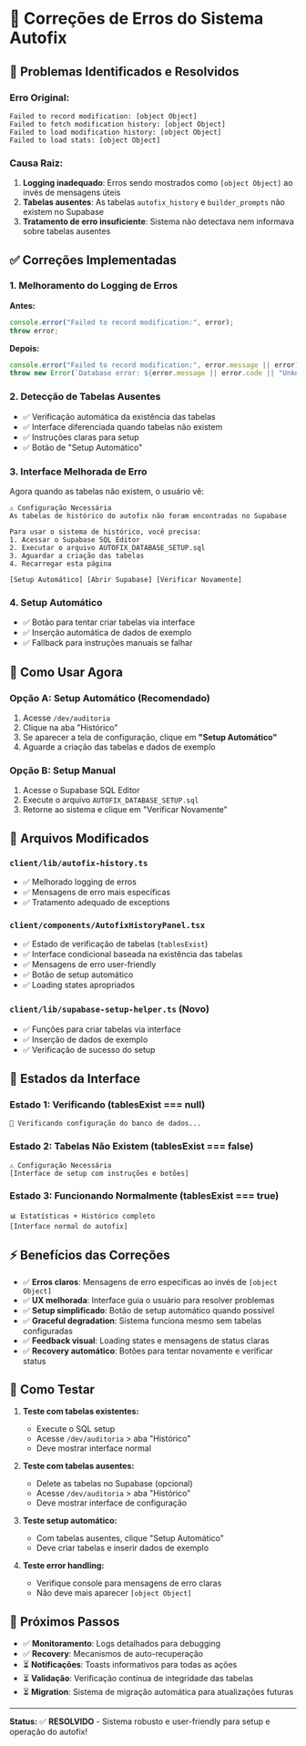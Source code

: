 # 🔧 Correções de Erros do Sistema Autofix

## 🐛 Problemas Identificados e Resolvidos

### **Erro Original:**
```
Failed to record modification: [object Object]
Failed to fetch modification history: [object Object]
Failed to load modification history: [object Object]
Failed to load stats: [object Object]
```

### **Causa Raiz:**
1. **Logging inadequado**: Erros sendo mostrados como `[object Object]` ao invés de mensagens úteis
2. **Tabelas ausentes**: As tabelas `autofix_history` e `builder_prompts` não existem no Supabase
3. **Tratamento de erro insuficiente**: Sistema não detectava nem informava sobre tabelas ausentes

## ✅ Correções Implementadas

### 1. **Melhoramento do Logging de Erros**

**Antes:**
```typescript
console.error("Failed to record modification:", error);
throw error;
```

**Depois:**
```typescript
console.error("Failed to record modification:", error.message || error);
throw new Error(`Database error: ${error.message || error.code || "Unknown error"}`);
```

### 2. **Detecção de Tabelas Ausentes**

- ✅ Verificação automática da existência das tabelas
- ✅ Interface diferenciada quando tabelas não existem
- ✅ Instruções claras para setup
- ✅ Botão de "Setup Automático"

### 3. **Interface Melhorada de Erro**

Agora quando as tabelas não existem, o usuário vê:

```
⚠️ Configuração Necessária
As tabelas de histórico do autofix não foram encontradas no Supabase

Para usar o sistema de histórico, você precisa:
1. Acessar o Supabase SQL Editor
2. Executar o arquivo AUTOFIX_DATABASE_SETUP.sql
3. Aguardar a criação das tabelas
4. Recarregar esta página

[Setup Automático] [Abrir Supabase] [Verificar Novamente]
```

### 4. **Setup Automático**

- ✅ Botão para tentar criar tabelas via interface
- ✅ Inserção automática de dados de exemplo
- ✅ Fallback para instruções manuais se falhar

## 🚀 Como Usar Agora

### **Opção A: Setup Automático (Recomendado)**

1. Acesse `/dev/auditoria`
2. Clique na aba "Histórico"
3. Se aparecer a tela de configuração, clique em **"Setup Automático"**
4. Aguarde a criação das tabelas e dados de exemplo

### **Opção B: Setup Manual**

1. Acesse o Supabase SQL Editor
2. Execute o arquivo `AUTOFIX_DATABASE_SETUP.sql`
3. Retorne ao sistema e clique em "Verificar Novamente"

## 🔧 Arquivos Modificados

### `client/lib/autofix-history.ts`
- ✅ Melhorado logging de erros
- ✅ Mensagens de erro mais específicas
- ✅ Tratamento adequado de exceptions

### `client/components/AutofixHistoryPanel.tsx`
- ✅ Estado de verificação de tabelas (`tablesExist`)
- ✅ Interface condicional baseada na existência das tabelas
- ✅ Mensagens de erro user-friendly
- ✅ Botão de setup automático
- ✅ Loading states apropriados

### `client/lib/supabase-setup-helper.ts` (Novo)
- ✅ Funções para criar tabelas via interface
- ✅ Inserção de dados de exemplo
- ✅ Verificação de sucesso do setup

## 🎯 Estados da Interface

### **Estado 1: Verificando** (tablesExist === null)
```
🔄 Verificando configuração do banco de dados...
```

### **Estado 2: Tabelas Não Existem** (tablesExist === false)
```
⚠️ Configuração Necessária
[Interface de setup com instruções e botões]
```

### **Estado 3: Funcionando Normalmente** (tablesExist === true)
```
📊 Estatísticas + Histórico completo
[Interface normal do autofix]
```

## ⚡ Benefícios das Correções

- ✅ **Erros claros**: Mensagens de erro específicas ao invés de `[object Object]`
- ✅ **UX melhorada**: Interface guia o usuário para resolver problemas
- ✅ **Setup simplificado**: Botão de setup automático quando possível
- ✅ **Graceful degradation**: Sistema funciona mesmo sem tabelas configuradas
- ✅ **Feedback visual**: Loading states e mensagens de status claras
- ✅ **Recovery automático**: Botões para tentar novamente e verificar status

## 🧪 Como Testar

1. **Teste com tabelas existentes:**
   - Execute o SQL setup
   - Acesse `/dev/auditoria` > aba "Histórico"
   - Deve mostrar interface normal

2. **Teste com tabelas ausentes:**
   - Delete as tabelas no Supabase (opcional)
   - Acesse `/dev/auditoria` > aba "Histórico"
   - Deve mostrar interface de configuração

3. **Teste setup automático:**
   - Com tabelas ausentes, clique "Setup Automático"
   - Deve criar tabelas e inserir dados de exemplo

4. **Teste error handling:**
   - Verifique console para mensagens de erro claras
   - Não deve mais aparecer `[object Object]`

## 🔮 Próximos Passos

- ✅ **Monitoramento**: Logs detalhados para debugging
- ✅ **Recovery**: Mecanismos de auto-recuperação
- ⏳ **Notificações**: Toasts informativos para todas as ações
- ⏳ **Validação**: Verificação contínua de integridade das tabelas
- ⏳ **Migration**: Sistema de migração automática para atualizações futuras

---

**Status:** ✅ **RESOLVIDO** - Sistema robusto e user-friendly para setup e operação do autofix!

